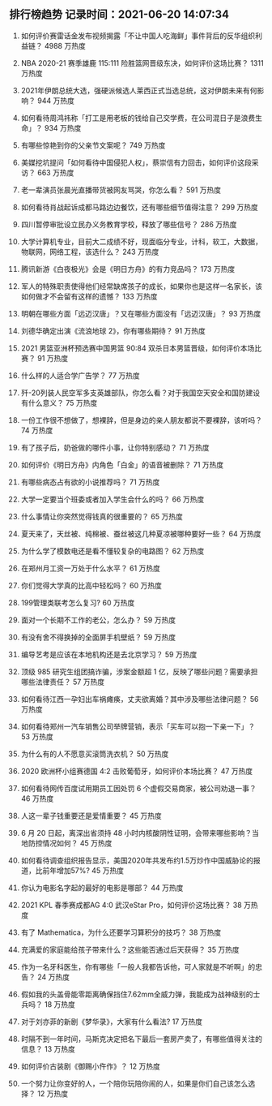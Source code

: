 
## 排行榜趋势 记录时间：2021-06-20 14:07:34
  
  1. 如何评价赛雷话金发布视频揭露「不让中国人吃海鲜」事件背后的反华组织利益链？ 4988 万热度
    
  2. NBA 2020-21 赛季雄鹿 115:111 险胜篮网晋级东决，如何评价这场比赛？ 1311 万热度
    
  3. 2021年伊朗总统大选，强硬派候选人莱西正式当选总统，这对伊朗未来有何影响？ 944 万热度
    
  4. 如何看待周鸿祎称「打工是用老板的钱给自己交学费，在公司混日子是浪费生命」？ 934 万热度
    
  5. 有哪些惊艳到你的父亲节文案呢？ 749 万热度
    
  6. 美媒挖坑提问「如何看待中国侵犯人权」，蔡崇信有力回击，如何评价这段采访？ 663 万热度
    
  7. 老一辈演员张晨光直播带货被网友骂哭，你怎么看？ 591 万热度
    
  8. 如何看待肖战起诉成都马路边边餐饮，还有哪些细节值得注意？ 299 万热度
    
  9. 四川暂停审批设立民办义务教育学校，释放了哪些信号？ 286 万热度
    
  10. 大学计算机专业，目前大二成绩不好，现面临分专业，计科，软工，大数据，物联网，网络工程，该选什么？ 243 万热度
    
  11. 腾讯新游《白夜极光》会是《明日方舟》的有力竞品吗？ 173 万热度
    
  12. 军人的特殊职责使得他们经常缺席孩子的成长，如果你也是这样一名家长，该如何做才不会留有这样的遗憾？ 133 万热度
    
  13. 明朝在哪些方面「远迈汉唐」？又在哪些方面没有「远迈汉唐」？ 93 万热度
    
  14. 刘德华确定出演《流浪地球 2》，你有哪些期待？ 91 万热度
    
  15. 2021 男篮亚洲杯预选赛中国男篮 90:84 双杀日本男篮晋级，如何评价本场比赛？ 91 万热度
    
  16. 什么样的人适合学广告学？ 77 万热度
    
  17. 歼-20列装人民空军多支英雄部队，你怎么看？对于我国空天安全和国防建设有什么意义？ 75 万热度
    
  18. 一份工作很不想做了，想裸辞，但是身边的亲人朋友都说不要裸辞，该听吗？ 74 万热度
    
  19. 有了孩子后，奶爸做的哪件小事，让你特别感动？ 71 万热度
    
  20. 如何评价《明日方舟》内角色「白金」的语音被删除？ 71 万热度
    
  21. 有哪些病态占有欲的小说推荐吗？ 71 万热度
    
  22. 大学一定要当个班委或者加入学生会什么的吗？ 66 万热度
    
  23. 什么事情让你突然觉得钱真的很重要的？ 65 万热度
    
  24. 夏天来了，天丝被、纯棉被、蚕丝被这几种夏凉被哪种要好一些？ 64 万热度
    
  25. 为什么学了模数电还是看不懂较复杂的电路图？ 62 万热度
    
  26. 在郑州月工资一万处于什么水平？ 61 万热度
    
  27. 你们觉得大学真的比高中轻松吗？ 60 万热度
    
  28. 199管理类联考怎么复习? 60 万热度
    
  29. 面对一个长期不工作的老公，怎么办？ 59 万热度
    
  30. 有没有舍不得换掉的全面屏手机壁纸？ 59 万热度
    
  31. 编导艺考是应该在本地机构还是去北京学习？ 59 万热度
    
  32. 顶级 985 研究生组团搞诈骗，涉案金额超 1 亿，反映了哪些问题？需要承担哪些法律责任？ 57 万热度
    
  33. 如何看待江西一孕妇出车祸瘫痪，丈夫欲离婚？其中涉及哪些法律问题？ 56 万热度
    
  34. 如何看待郑州一汽车销售公司举牌营销，表示「买车可以抱一下亲一下」？ 53 万热度
    
  35. 为什么有的人不愿意买滚筒洗衣机？ 50 万热度
    
  36. 2020 欧洲杯小组赛德国 4:2 击败葡萄牙，如何评价本场比赛？ 47 万热度
    
  37. 如何看待网传百度试用期员工因处罚 6 个虚假交易商家，被公司劝退一事？ 46 万热度
    
  38. 人这一辈子钱重要还是爱情重要？ 45 万热度
    
  39. 6 月 20 日起，离深出省须持 48 小时内核酸阴性证明，会带来哪些影响？当地防控情况如何？ 45 万热度
    
  40. 如何看待调查组织报告显示，美国2020年共发布约1.5万炒作中国威胁论的报道，比前年增加57%? 45 万热度
    
  41. 你认为电影名字起的最好的电影是哪部？ 44 万热度
    
  42. 2021 KPL 春季赛成都AG 4:0 武汉eStar Pro，如何评价这场比赛？ 38 万热度
    
  43. 有了 Mathematica，为什么还要学习算积分的技巧？ 38 万热度
    
  44. 充满爱的家庭能给孩子带来什么？这些能否通过后天获得？ 35 万热度
    
  45. 作为一名牙科医生，你有哪些「一般人我都告诉他，可人家就是不听啊」的忠告？ 24 万热度
    
  46. 假如我的头盖骨能零距离确保挡住7.62mm全威力弹，我能成为战神级别的士兵吗？ 18 万热度
    
  47. 对于刘亦菲的新剧《梦华录》，大家有什么看法? 17 万热度
    
  48. 时隔不到一年时间，马斯克决定把名下最后一套房产卖了，有哪些值得关注的信息？ 13 万热度
    
  49. 如何评价古装剧《御赐小仵作》？ 12 万热度
    
  50. 一个努力让你变好的人，一个陪你玩陪你闹的人，如果是你们自己该怎么选择？ 12 万热度
    